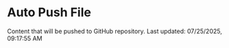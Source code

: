 # Auto Push File

Content that will be pushed to GitHub repository.
Last updated: 07/25/2025, 09:17:55 AM